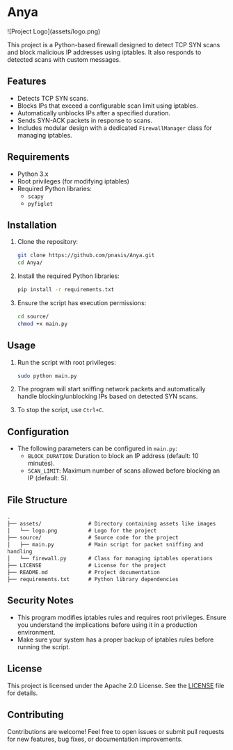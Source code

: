 # Anya
<div position=cennter>![Project Logo](assets/logo.png)</div>

This project is a Python-based firewall designed to detect TCP SYN scans and block malicious IP addresses using iptables. It also responds to detected scans with custom messages.

## Features

- Detects TCP SYN scans.
- Blocks IPs that exceed a configurable scan limit using iptables.
- Automatically unblocks IPs after a specified duration.
- Sends SYN-ACK packets in response to scans.
- Includes modular design with a dedicated `FirewallManager` class for managing iptables.

## Requirements

- Python 3.x
- Root privileges (for modifying iptables)
- Required Python libraries:
  - `scapy`
  - `pyfiglet`

## Installation

1. Clone the repository:
   ```bash
   git clone https://github.com/pnasis/Anya.git
   cd Anya/
   ```

2. Install the required Python libraries:
   ```bash
   pip install -r requirements.txt
   ```

3. Ensure the script has execution permissions:
   ```bash
   cd source/
   chmod +x main.py
   ```

## Usage

1. Run the script with root privileges:
   ```bash
   sudo python main.py
   ```

2. The program will start sniffing network packets and automatically handle blocking/unblocking IPs based on detected SYN scans.

3. To stop the script, use `Ctrl+C`.

## Configuration

- The following parameters can be configured in `main.py`:
  - `BLOCK_DURATION`: Duration to block an IP address (default: 10 minutes).
  - `SCAN_LIMIT`: Maximum number of scans allowed before blocking an IP (default: 5).

## File Structure

```
.
├── assets/               # Directory containing assets like images
│   └── logo.png          # Logo for the project
├── source/               # Source code for the project
│   ├── main.py           # Main script for packet sniffing and handling
│   └── firewall.py       # Class for managing iptables operations
├── LICENSE               # License for the project
├── README.md             # Project documentation
├── requirements.txt      # Python library dependencies
```

## Security Notes

- This program modifies iptables rules and requires root privileges. Ensure you understand the implications before using it in a production environment.
- Make sure your system has a proper backup of iptables rules before running the script.

## License

This project is licensed under the Apache 2.0 License. See the [LICENSE](LICENSE) file for details.

## Contributing

Contributions are welcome! Feel free to open issues or submit pull requests for new features, bug fixes, or documentation improvements.

